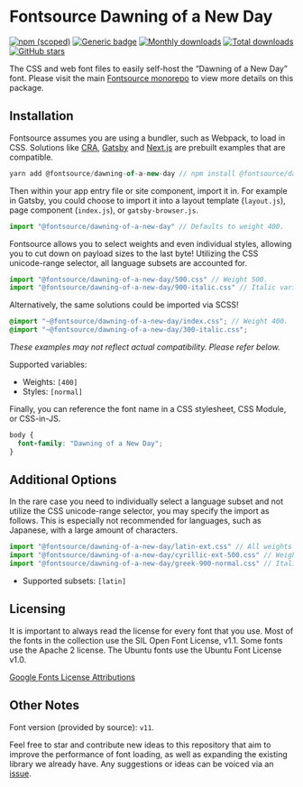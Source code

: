 # Fontsource Dawning of a New Day

[![npm (scoped)](https://img.shields.io/npm/v/@fontsource/dawning-of-a-new-day?color=brightgreen)](https://www.npmjs.com/package/@fontsource/dawning-of-a-new-day) [![Generic badge](https://img.shields.io/badge/fontsource-passing-brightgreen)](https://github.com/fontsource/fontsource) [![Monthly downloads](https://badgen.net/npm/dm/@fontsource/dawning-of-a-new-day)](https://github.com/fontsource/fontsource) [![Total downloads](https://badgen.net/npm/dt/@fontsource/dawning-of-a-new-day)](https://github.com/fontsource/fontsource) [![GitHub stars](https://img.shields.io/github/stars/fontsource/fontsource.svg?style=social&label=Star)](https://github.com/fontsource/fontsource/stargazers)

The CSS and web font files to easily self-host the “Dawning of a New Day” font. Please visit the main [Fontsource monorepo](https://github.com/fontsource/fontsource) to view more details on this package.

## Installation

Fontsource assumes you are using a bundler, such as Webpack, to load in CSS. Solutions like [CRA](https://create-react-app.dev/), [Gatsby](https://www.gatsbyjs.org/) and [Next.js](https://nextjs.org/) are prebuilt examples that are compatible.

```javascript
yarn add @fontsource/dawning-of-a-new-day // npm install @fontsource/dawning-of-a-new-day
```

Then within your app entry file or site component, import it in. For example in Gatsby, you could choose to import it into a layout template (`layout.js`), page component (`index.js`), or `gatsby-browser.js`.

```javascript
import "@fontsource/dawning-of-a-new-day" // Defaults to weight 400.
```

Fontsource allows you to select weights and even individual styles, allowing you to cut down on payload sizes to the last byte! Utilizing the CSS unicode-range selector, all language subsets are accounted for.

```javascript
import "@fontsource/dawning-of-a-new-day/500.css" // Weight 500.
import "@fontsource/dawning-of-a-new-day/900-italic.css" // Italic variant.
```

Alternatively, the same solutions could be imported via SCSS!

```scss
@import "~@fontsource/dawning-of-a-new-day/index.css"; // Weight 400.
@import "~@fontsource/dawning-of-a-new-day/300-italic.css";
```

_These examples may not reflect actual compatibility. Please refer below._

Supported variables:

- Weights: `[400]`
- Styles: `[normal]`

Finally, you can reference the font name in a CSS stylesheet, CSS Module, or CSS-in-JS.

```css
body {
  font-family: "Dawning of a New Day";
}
```

## Additional Options

In the rare case you need to individually select a language subset and not utilize the CSS unicode-range selector, you may specify the import as follows. This is especially not recommended for languages, such as Japanese, with a large amount of characters.

```javascript
import "@fontsource/dawning-of-a-new-day/latin-ext.css" // All weights with normal style included.
import "@fontsource/dawning-of-a-new-day/cyrillic-ext-500.css" // Weight 500 with normal style.
import "@fontsource/dawning-of-a-new-day/greek-900-normal.css" // Italic variant.
```

- Supported subsets: `[latin]`

## Licensing

It is important to always read the license for every font that you use.
Most of the fonts in the collection use the SIL Open Font License, v1.1. Some fonts use the Apache 2 license. The Ubuntu fonts use the Ubuntu Font License v1.0.

[Google Fonts License Attributions](https://fonts.google.com/attribution)

## Other Notes

Font version (provided by source): `v11`.

Feel free to star and contribute new ideas to this repository that aim to improve the performance of font loading, as well as expanding the existing library we already have. Any suggestions or ideas can be voiced via an [issue](https://github.com/fontsource/fontsource/issues).
